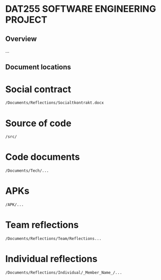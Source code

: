 # DAT255 SOFTWARE ENGINEERING PROJECT

## Overview
...

## Document locations
# Social contract
````
/Documents/Reflections/Socialtkontrakt.docx
````
# Source of code
````
/src/
````
# Code documents
````
/Documents/Tech/...
````
# APKs
````
/APK/...
````
# Team reflections
````
/Documents/Reflections/Team/Reflections...
````
# Individual reflections
````
/Documents/Reflections/Individual/_Member_Name_/...
````
